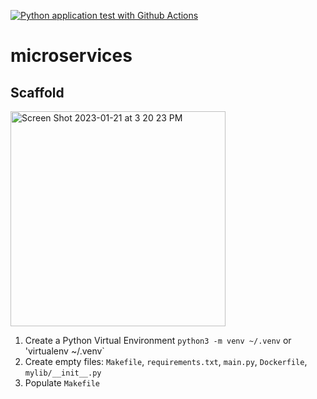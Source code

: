 [![Python application test with Github Actions](https://github.com/phoebe20200523/microservices/actions/workflows/devops.yml/badge.svg)](https://github.com/phoebe20200523/microservices/actions/workflows/devops.yml)
# microservices

## Scaffold

<img width="344" alt="Screen Shot 2023-01-21 at 3 20 23 PM" src="https://user-images.githubusercontent.com/65870261/213885719-7dea24bf-7ae5-4932-b599-8f26f76837b1.png">

1. Create a Python Virtual Environment `python3 -m venv ~/.venv` or 'virtualenv ~/.venv`
2. Create empty files: `Makefile`, `requirements.txt`, `main.py`, `Dockerfile`, `mylib/__init__.py`
3. Populate `Makefile`
